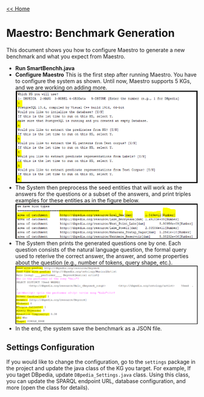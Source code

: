 [<< Home](https://github.com/aorogat/Maestro)
# Maestro: Benchmark Generation
This document shows you how to configure Maestro to generate a new benchmark and what you expect from Maestro.
* __Run SmartBenchh.java__ 
* __Configure Maestro__ This is the first step after running Maestro. You have to configure the system as shown. Until now, Maestro supports 5 KGs, and we are working on adding more.
![Image](Images/benhmark_generation_conf.PNG)
* The System then preprocess the seed entities that will work as the answers for the questions or a subset of the answers, and print triples examples for these entities as in the figure below.
![Image](Images/Seeds_selection.PNG)
* The System then prints the generated questions one by one. Each question consists of the natural language question, the formal query used to reterive the correct answer, the answer, and some properties about the question (e.g., number of tokens, query shape, etc.).
![Image](Images/question_example.PNG)
* In the end, the system save the benchmark as a JSON file.


## Settings Configuration
If you would like to change the configuration, go to the ```settings``` package in the project and update the java class of the KG you target. For example, If you taget DBpedia, update ```DBpedia_Settings.java``` class. Using this class, you can update the SPARQL endpoint URL, database configuration, and more (open the class for details).
